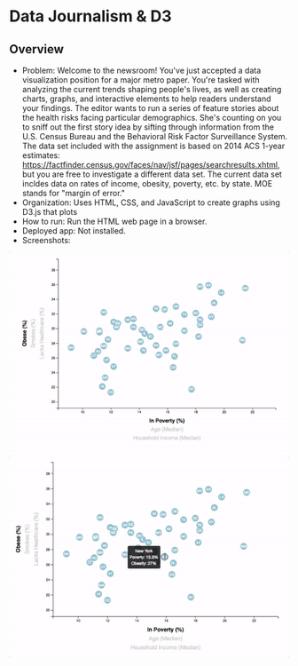 # Data Journalism & D3
## Overview
- Problem: Welcome to the newsroom! You've just accepted a data visualization position for a major metro paper. You're tasked with analyzing the current trends shaping people's lives, as well as creating charts, graphs, and interactive elements to help readers understand your findings.
The editor wants to run a series of feature stories about the health risks facing particular demographics. She's counting on you to sniff out the first story idea by sifting through information from the U.S. Census Bureau and the Behavioral Risk Factor Surveillance System.
The data set included with the assignment is based on 2014 ACS 1-year estimates: https://factfinder.census.gov/faces/nav/jsf/pages/searchresults.xhtml, but you are free to investigate a different data set. The current data set incldes data on rates of income, obesity, poverty, etc. by state. MOE stands for "margin of error."
- Organization: Uses HTML, CSS, and JavaScript to create graphs using D3.js that plots
- How to run: Run the HTML web page in a browser.
- Deployed app: Not installed.
- Screenshots:

![](assets/images/7-animated-scatter.gif)
![](assets/images/8-tooltip.gif)

